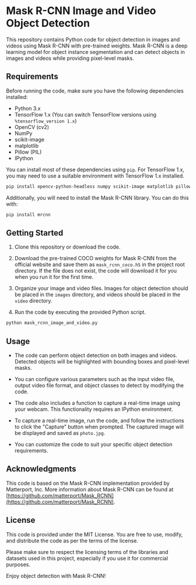 # Mask R-CNN Image and Video Object Detection

This repository contains Python code for object detection in images and videos using Mask R-CNN with pre-trained weights. Mask R-CNN is a deep learning model for object instance segmentation and can detect objects in images and videos while providing pixel-level masks.

## Requirements

Before running the code, make sure you have the following dependencies installed:

- Python 3.x
- TensorFlow 1.x (You can switch TensorFlow versions using `%tensorflow_version 1.x`)
- OpenCV (cv2)
- NumPy
- scikit-image
- matplotlib
- Pillow (PIL)
- IPython

You can install most of these dependencies using `pip`. For TensorFlow 1.x, you may need to use a suitable environment with TensorFlow 1.x installed.

```bash
pip install opencv-python-headless numpy scikit-image matplotlib pillow ipython
```

Additionally, you will need to install the Mask R-CNN library. You can do this with:

```bash
pip install mrcnn
```

## Getting Started

1. Clone this repository or download the code.

2. Download the pre-trained COCO weights for Mask R-CNN from the official website and save them as `mask_rcnn_coco.h5` in the project root directory. If the file does not exist, the code will download it for you when you run it for the first time.

3. Organize your image and video files. Images for object detection should be placed in the `images` directory, and videos should be placed in the `video` directory.

4. Run the code by executing the provided Python script.

```bash
python mask_rcnn_image_and_video.py
```

## Usage

- The code can perform object detection on both images and videos. Detected objects will be highlighted with bounding boxes and pixel-level masks.

- You can configure various parameters such as the input video file, output video file format, and object classes to detect by modifying the code.

- The code also includes a function to capture a real-time image using your webcam. This functionality requires an IPython environment.

- To capture a real-time image, run the code, and follow the instructions to click the "Capture" button when prompted. The captured image will be displayed and saved as `photo.jpg`.

- You can customize the code to suit your specific object detection requirements.

## Acknowledgments

This code is based on the Mask R-CNN implementation provided by Matterport, Inc. More information about Mask R-CNN can be found at [https://github.com/matterport/Mask_RCNN](https://github.com/matterport/Mask_RCNN).

## License

This code is provided under the MIT License. You are free to use, modify, and distribute the code as per the terms of the license.

Please make sure to respect the licensing terms of the libraries and datasets used in this project, especially if you use it for commercial purposes.

Enjoy object detection with Mask R-CNN!

